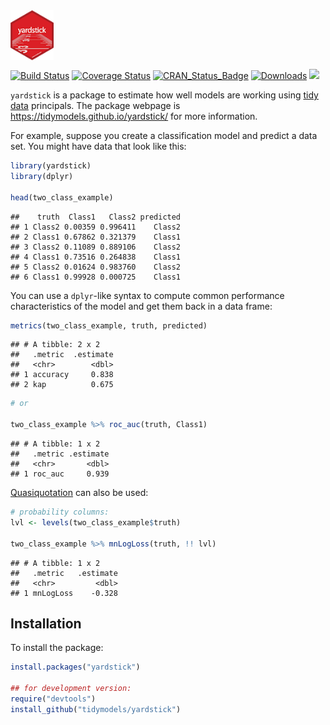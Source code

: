 
<img src="yardstick_hex_thumb.png" align="center" height = "80px" align = "middle"/>

[![Build
Status](https://travis-ci.org/tidymodels/yardstick.svg?branch=master)](https://travis-ci.org/tidymodels/yardstick)
[![Coverage
Status](https://img.shields.io/codecov/c/github/tidymodels/yardstick/master.svg)](https://codecov.io/github/tidymodels/yardstick?branch=master)
[![CRAN\_Status\_Badge](http://www.r-pkg.org/badges/version/yardstick)](http://cran.rstudio.com/package=yardstick)
[![Downloads](http://cranlogs.r-pkg.org/badges/yardstick)](http://cran.rstudio.com/package=yardstick)
![](https://img.shields.io/badge/lifecycle-maturing-blue.svg)

`yardstick` is a package to estimate how well models are working using
[tidy data](https://www.jstatsoft.org/article/view/v059i10) principals.
The package webpage is <https://tidymodels.github.io/yardstick/> for
more information.

For example, suppose you create a classification model and predict a
data set. You might have data that look like this:

``` r
library(yardstick)
library(dplyr)

head(two_class_example)
```

    ##    truth  Class1   Class2 predicted
    ## 1 Class2 0.00359 0.996411    Class2
    ## 2 Class1 0.67862 0.321379    Class1
    ## 3 Class2 0.11089 0.889106    Class2
    ## 4 Class1 0.73516 0.264838    Class1
    ## 5 Class2 0.01624 0.983760    Class2
    ## 6 Class1 0.99928 0.000725    Class1

You can use a `dplyr`-like syntax to compute common performance
characteristics of the model and get them back in a data frame:

``` r
metrics(two_class_example, truth, predicted)
```

    ## # A tibble: 2 x 2
    ##   .metric  .estimate
    ##   <chr>        <dbl>
    ## 1 accuracy     0.838
    ## 2 kap          0.675

``` r
# or 

two_class_example %>% roc_auc(truth, Class1)
```

    ## # A tibble: 1 x 2
    ##   .metric .estimate
    ##   <chr>       <dbl>
    ## 1 roc_auc     0.939

[Quasiquotation](http://rlang.tidyverse.org/reference/quasiquotation.html)
can also be used:

``` r
# probability columns:
lvl <- levels(two_class_example$truth)

two_class_example %>% mnLogLoss(truth, !! lvl)
```

    ## # A tibble: 1 x 2
    ##   .metric   .estimate
    ##   <chr>         <dbl>
    ## 1 mnLogLoss    -0.328

## Installation

To install the package:

``` r
install.packages("yardstick")

## for development version:
require("devtools")
install_github("tidymodels/yardstick")
```
